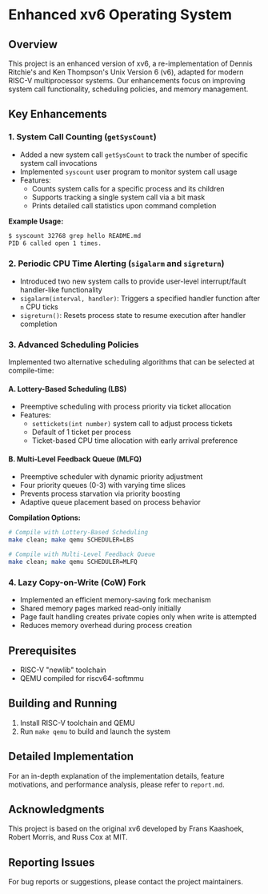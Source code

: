 # Enhanced xv6 Operating System

## Overview

This project is an enhanced version of xv6, a re-implementation of Dennis Ritchie's and Ken Thompson's Unix Version 6 (v6), adapted for modern RISC-V multiprocessor systems. Our enhancements focus on improving system call functionality, scheduling policies, and memory management.

## Key Enhancements

### 1. System Call Counting (`getSysCount`)
- Added a new system call `getSysCount` to track the number of specific system call invocations
- Implemented `syscount` user program to monitor system call usage
- Features:
  - Counts system calls for a specific process and its children
  - Supports tracking a single system call via a bit mask
  - Prints detailed call statistics upon command completion

**Example Usage:**
```bash
$ syscount 32768 grep hello README.md
PID 6 called open 1 times.
```

### 2. Periodic CPU Time Alerting (`sigalarm` and `sigreturn`)
- Introduced two new system calls to provide user-level interrupt/fault handler-like functionality
- `sigalarm(interval, handler)`: Triggers a specified handler function after `n` CPU ticks
- `sigreturn()`: Resets process state to resume execution after handler completion

### 3. Advanced Scheduling Policies
Implemented two alternative scheduling algorithms that can be selected at compile-time:

#### A. Lottery-Based Scheduling (LBS)
- Preemptive scheduling with process priority via ticket allocation
- Features:
  - `settickets(int number)` system call to adjust process tickets
  - Default of 1 ticket per process
  - Ticket-based CPU time allocation with early arrival preference

#### B. Multi-Level Feedback Queue (MLFQ)
- Preemptive scheduler with dynamic priority adjustment
- Four priority queues (0-3) with varying time slices
- Prevents process starvation via priority boosting
- Adaptive queue placement based on process behavior

**Compilation Options:**
```bash
# Compile with Lottery-Based Scheduling
make clean; make qemu SCHEDULER=LBS

# Compile with Multi-Level Feedback Queue
make clean; make qemu SCHEDULER=MLFQ
```

### 4. Lazy Copy-on-Write (CoW) Fork
- Implemented an efficient memory-saving fork mechanism
- Shared memory pages marked read-only initially
- Page fault handling creates private copies only when write is attempted
- Reduces memory overhead during process creation

## Prerequisites
- RISC-V "newlib" toolchain
- QEMU compiled for riscv64-softmmu

## Building and Running
1. Install RISC-V toolchain and QEMU
2. Run `make qemu` to build and launch the system

## Detailed Implementation
For an in-depth explanation of the implementation details, feature motivations, and performance analysis, please refer to `report.md`.

## Acknowledgments
This project is based on the original xv6 developed by Frans Kaashoek, Robert Morris, and Russ Cox at MIT.


## Reporting Issues
For bug reports or suggestions, please contact the project maintainers.
